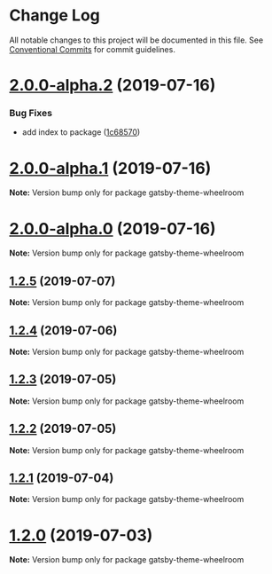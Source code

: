 # Change Log

All notable changes to this project will be documented in this file.
See [Conventional Commits](https://conventionalcommits.org) for commit guidelines.

# [2.0.0-alpha.2](https://github.com/jaccomeijer/wheelroom/compare/gatsby-theme-wheelroom@2.0.0-alpha.1...gatsby-theme-wheelroom@2.0.0-alpha.2) (2019-07-16)


### Bug Fixes

* add index to package ([1c68570](https://github.com/jaccomeijer/wheelroom/commit/1c68570))





# [2.0.0-alpha.1](https://github.com/jaccomeijer/wheelroom/compare/gatsby-theme-wheelroom@2.0.0-alpha.0...gatsby-theme-wheelroom@2.0.0-alpha.1) (2019-07-16)

**Note:** Version bump only for package gatsby-theme-wheelroom





# [2.0.0-alpha.0](https://github.com/jaccomeijer/wheelroom/compare/gatsby-theme-wheelroom@1.2.5...gatsby-theme-wheelroom@2.0.0-alpha.0) (2019-07-16)

**Note:** Version bump only for package gatsby-theme-wheelroom





## [1.2.5](https://github.com/jaccomeijer/wheelroom/compare/gatsby-theme-wheelroom@1.2.4...gatsby-theme-wheelroom@1.2.5) (2019-07-07)

**Note:** Version bump only for package gatsby-theme-wheelroom





## [1.2.4](https://github.com/jaccomeijer/wheelroom/compare/gatsby-theme-wheelroom@1.2.3...gatsby-theme-wheelroom@1.2.4) (2019-07-06)

**Note:** Version bump only for package gatsby-theme-wheelroom





## [1.2.3](https://github.com/jaccomeijer/wheelroom/compare/gatsby-theme-wheelroom@1.2.2...gatsby-theme-wheelroom@1.2.3) (2019-07-05)

**Note:** Version bump only for package gatsby-theme-wheelroom





## [1.2.2](https://github.com/jaccomeijer/wheelroom/compare/gatsby-theme-wheelroom@1.2.1...gatsby-theme-wheelroom@1.2.2) (2019-07-05)

**Note:** Version bump only for package gatsby-theme-wheelroom





## [1.2.1](https://github.com/jaccomeijer/wheelroom/compare/gatsby-theme-wheelroom@1.2.0...gatsby-theme-wheelroom@1.2.1) (2019-07-04)

**Note:** Version bump only for package gatsby-theme-wheelroom





# [1.2.0](https://github.com/jaccomeijer/wheelroom/compare/gatsby-theme-wheelroom@1.1.21...gatsby-theme-wheelroom@1.2.0) (2019-07-03)

**Note:** Version bump only for package gatsby-theme-wheelroom
